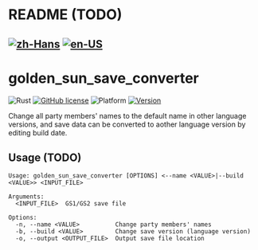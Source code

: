 # README (TODO)
[![zh-Hans](https://img.shields.io/badge/-%E7%AE%80%E4%BD%93%E4%B8%AD%E6%96%87-black.svg?style=for-the-badge&logo=googletranslate&logoColor=yellow)](https://github.com/Hambaka/golden_sun_save_converter/blob/main/README.md)
[![en-US](https://img.shields.io/badge/-English-black.svg?style=for-the-badge&logo=googletranslate&logoColor=yellow)](https://github.com/Hambaka/golden_sun_save_converter/blob/main/README.en-US.md)
---
# golden_sun_save_converter

![Rust](https://img.shields.io/badge/language-Rust-DEA584.svg?style=flat-square&logo=rust)
[![GitHub license](https://img.shields.io/github/license/Hambaka/golden_sun_save_converter?style=flat-square)](https://raw.githubusercontent.com/Hambaka/golden_sun_save_converter/master/LICENSE)
![Platform](https://img.shields.io/badge/platform%20(x86--64)-Windows%20%7C%20macOS%20%7C%20Linux-lightgrey?style=flat-square)
[![Version](https://img.shields.io/github/v/release/Hambaka/golden_sun_save_converter?label=version&style=flat-square)](https://github.com/Hambaka/golden_sun_save_converter/releases/latest)

Change all party members' names to the default name in other language versions, and save data can be converted to aother language version by editing build date.

## Usage (TODO)
```shell
Usage: golden_sun_save_converter [OPTIONS] <--name <VALUE>|--build <VALUE>> <INPUT_FILE>

Arguments:
  <INPUT_FILE>  GS1/GS2 save file

Options:
  -n, --name <VALUE>          Change party members' names
  -b, --build <VALUE>         Change save version (language version)
  -o, --output <OUTPUT_FILE>  Output save file location
```
